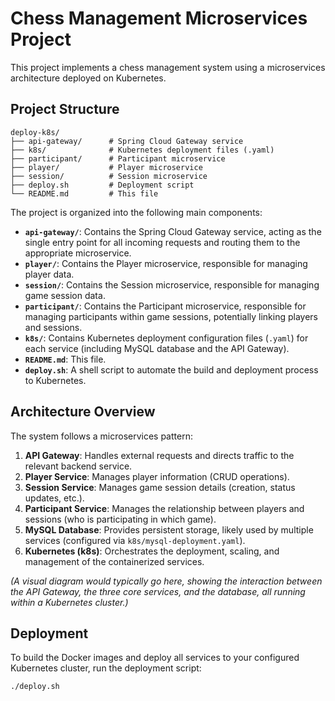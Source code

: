 # Chess Management Microservices Project

This project implements a chess management system using a microservices architecture deployed on Kubernetes.

## Project Structure

```
deploy-k8s/
├── api-gateway/      # Spring Cloud Gateway service
├── k8s/              # Kubernetes deployment files (.yaml)
├── participant/      # Participant microservice
├── player/           # Player microservice
├── session/          # Session microservice
├── deploy.sh         # Deployment script
└── README.md         # This file
```

The project is organized into the following main components:

-   **`api-gateway/`**: Contains the Spring Cloud Gateway service, acting as the single entry point for all incoming requests and routing them to the appropriate microservice.
-   **`player/`**: Contains the Player microservice, responsible for managing player data.
-   **`session/`**: Contains the Session microservice, responsible for managing game session data.
-   **`participant/`**: Contains the Participant microservice, responsible for managing participants within game sessions, potentially linking players and sessions.
-   **`k8s/`**: Contains Kubernetes deployment configuration files (`.yaml`) for each service (including MySQL database and the API Gateway).
-   **`README.md`**: This file.
-   **`deploy.sh`**: A shell script to automate the build and deployment process to Kubernetes.

## Architecture Overview

The system follows a microservices pattern:

1.  **API Gateway**: Handles external requests and directs traffic to the relevant backend service.
2.  **Player Service**: Manages player information (CRUD operations).
3.  **Session Service**: Manages game session details (creation, status updates, etc.).
4.  **Participant Service**: Manages the relationship between players and sessions (who is participating in which game).
5.  **MySQL Database**: Provides persistent storage, likely used by multiple services (configured via `k8s/mysql-deployment.yaml`).
6.  **Kubernetes (k8s)**: Orchestrates the deployment, scaling, and management of the containerized services.

*(A visual diagram would typically go here, showing the interaction between the API Gateway, the three core services, and the database, all running within a Kubernetes cluster.)*

## Deployment

To build the Docker images and deploy all services to your configured Kubernetes cluster, run the deployment script:

```bash
./deploy.sh